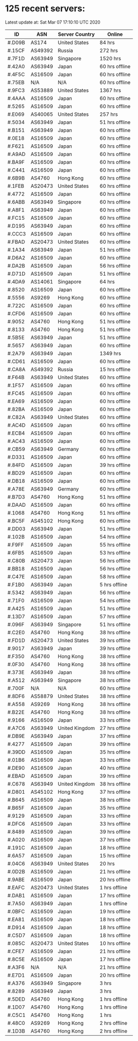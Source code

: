 # 125 recent servers:

Latest update at: Sat Mar 07 17:10:10 UTC 2020

| ID | ASN | Server Country | Online |
| -- | --- | -------------- | ------ |
| #.D09B | AS174 | United States | 84 hrs |
| #.15CF | AS49392 | Russia | 272 hrs |
| #.7F1D | AS63949 | Singapore | 1520 hrs |
| #.42A0 | AS63949 | Japan | 60 hrs offline |
| #.4F5C | AS16509 | Japan | 60 hrs offline |
| #.75EB | N/A | N/A | 60 hrs offline |
| #.9FC3 | AS53889 | United States | 1367 hrs |
| #.4AAA | AS16509 | Japan | 60 hrs offline |
| #.5265 | AS16509 | Japan | 60 hrs offline |
| #.E069 | AS40065 | United States | 257 hrs |
| #.5034 | AS63949 | Japan | 51 hrs offline |
| #.B151 | AS63949 | Japan | 60 hrs offline |
| #.0E18 | AS16509 | Japan | 60 hrs offline |
| #.F621 | AS16509 | Japan | 60 hrs offline |
| #.A9AD | AS16509 | Japan | 60 hrs offline |
| #.BA9F | AS16509 | Japan | 60 hrs offline |
| #.C441 | AS16509 | Japan | 60 hrs offline |
| #.6B9B | AS4760 | Hong Kong | 60 hrs offline |
| #.1FEB | AS20473 | United States | 60 hrs offline |
| #.4772 | AS16509 | Japan | 60 hrs offline |
| #.6ABB | AS63949 | Singapore | 60 hrs offline |
| #.A8F1 | AS63949 | Japan | 60 hrs offline |
| #.FC15 | AS16509 | Japan | 60 hrs offline |
| #.D195 | AS63949 | Japan | 60 hrs offline |
| #.CCC3 | AS16509 | Japan | 60 hrs offline |
| #.FBAD | AS20473 | United States | 60 hrs offline |
| #.1A34 | AS63949 | Japan | 51 hrs offline |
| #.D6A2 | AS16509 | Japan | 60 hrs offline |
| #.DA2B | AS16509 | Japan | 56 hrs offline |
| #.D71D | AS16509 | Japan | 51 hrs offline |
| #.4DA9 | AS14061 | Singapore | 64 hrs |
| #.8520 | AS16509 | Japan | 60 hrs offline |
| #.5556 | AS9269 | Hong Kong | 60 hrs offline |
| #.722C | AS16509 | Japan | 60 hrs offline |
| #.CFD6 | AS16509 | Japan | 60 hrs offline |
| #.9052 | AS4760 | Hong Kong | 51 hrs offline |
| #.8133 | AS4760 | Hong Kong | 51 hrs offline |
| #.5B5E | AS63949 | Japan | 51 hrs offline |
| #.5657 | AS63949 | Japan | 60 hrs offline |
| #.2A79 | AS63949 | Japan | 1349 hrs |
| #.CD61 | AS16509 | Japan | 60 hrs offline |
| #.CA8A | AS49392 | Russia | 15 hrs offline |
| #.F64B | AS63949 | United States | 60 hrs offline |
| #.1F57 | AS16509 | Japan | 60 hrs offline |
| #.FC45 | AS16509 | Japan | 60 hrs offline |
| #.EA69 | AS16509 | Japan | 60 hrs offline |
| #.82BA | AS16509 | Japan | 60 hrs offline |
| #.C82A | AS63949 | United States | 60 hrs offline |
| #.AC4D | AS16509 | Japan | 60 hrs offline |
| #.ECB4 | AS16509 | Japan | 60 hrs offline |
| #.AC43 | AS16509 | Japan | 60 hrs offline |
| #.CB59 | AS63949 | Germany | 60 hrs offline |
| #.D331 | AS16509 | Japan | 60 hrs offline |
| #.84FD | AS16509 | Japan | 39 hrs offline |
| #.BD29 | AS16509 | Japan | 60 hrs offline |
| #.DB18 | AS16509 | Japan | 60 hrs offline |
| #.A78E | AS63949 | Germany | 60 hrs offline |
| #.B7D3 | AS4760 | Hong Kong | 51 hrs offline |
| #.DAAD | AS16509 | Japan | 60 hrs offline |
| #.1068 | AS4760 | Hong Kong | 51 hrs offline |
| #.BC5F | AS45102 | Hong Kong | 60 hrs offline |
| #.DD03 | AS63949 | Japan | 51 hrs offline |
| #.102B | AS16509 | Japan | 54 hrs offline |
| #.F9FF | AS16509 | Japan | 55 hrs offline |
| #.6FB5 | AS16509 | Japan | 53 hrs offline |
| #.C80B | AS20473 | Japan | 56 hrs offline |
| #.BB18 | AS16509 | Japan | 56 hrs offline |
| #.C47E | AS16509 | Japan | 58 hrs offline |
| #.F1B0 | AS63949 | Japan | 5 hrs offline |
| #.5342 | AS63949 | Japan | 56 hrs offline |
| #.71F0 | AS16509 | Japan | 54 hrs offline |
| #.A425 | AS16509 | Japan | 51 hrs offline |
| #.13D7 | AS16509 | Japan | 57 hrs offline |
| #.096F | AS63949 | Singapore | 51 hrs offline |
| #.C2E0 | AS4760 | Hong Kong | 38 hrs offline |
| #.FD1D | AS20473 | United States | 39 hrs offline |
| #.9017 | AS63949 | Japan | 39 hrs offline |
| #.F350 | AS4760 | Hong Kong | 38 hrs offline |
| #.0F30 | AS4760 | Hong Kong | 38 hrs offline |
| #.373E | AS63949 | Japan | 38 hrs offline |
| #.A512 | AS63949 | Singapore | 38 hrs offline |
| #.700F | N/A | N/A | 60 hrs offline |
| #.8DF6 | AS58879 | United States | 38 hrs offline |
| #.A558 | AS9269 | Hong Kong | 38 hrs offline |
| #.B22E | AS4760 | Hong Kong | 38 hrs offline |
| #.9166 | AS16509 | Japan | 33 hrs offline |
| #.A7C6 | AS63949 | United Kingdom | 27 hrs offline |
| #.DB9E | AS63949 | Japan | 37 hrs offline |
| #.4277 | AS16509 | Japan | 39 hrs offline |
| #.39DD | AS16509 | Japan | 35 hrs offline |
| #.01B6 | AS16509 | Japan | 33 hrs offline |
| #.DE90 | AS16509 | Japan | 40 hrs offline |
| #.EBAD | AS16509 | Japan | 39 hrs offline |
| #.C678 | AS63949 | United Kingdom | 38 hrs offline |
| #.D801 | AS45102 | Hong Kong | 37 hrs offline |
| #.B645 | AS16509 | Japan | 38 hrs offline |
| #.B65F | AS16509 | Japan | 35 hrs offline |
| #.9129 | AS16509 | Japan | 33 hrs offline |
| #.DFC6 | AS16509 | Japan | 33 hrs offline |
| #.8489 | AS16509 | Japan | 39 hrs offline |
| #.A020 | AS16509 | Japan | 37 hrs offline |
| #.191C | AS16509 | Japan | 18 hrs offline |
| #.6A57 | AS16509 | Japan | 15 hrs offline |
| #.04C6 | AS63949 | United States | 20 hrs |
| #.0D2B | AS16509 | Japan | 21 hrs offline |
| #.9ABE | AS16509 | Japan | 20 hrs offline |
| #.EAFC | AS20473 | United States | 1 hrs offline |
| #.DAB1 | AS16509 | Japan | 17 hrs offline |
| #.7A50 | AS63949 | Japan | 1 hrs offline |
| #.0BFC | AS16509 | Japan | 19 hrs offline |
| #.EA81 | AS16509 | Japan | 18 hrs offline |
| #.D914 | AS16509 | Japan | 18 hrs offline |
| #.C5D7 | AS16509 | Japan | 18 hrs offline |
| #.085C | AS20473 | United States | 10 hrs offline |
| #.CFE7 | AS16509 | Japan | 21 hrs offline |
| #.8C5E | AS16509 | Japan | 17 hrs offline |
| #.A3F6 | N/A | N/A | 21 hrs offline |
| #.E7D1 | AS16509 | Japan | 20 hrs offline |
| #.A376 | AS63949 | Singapore | 3 hrs |
| #.8289 | AS63949 | Japan | 3 hrs |
| #.5DED | AS4760 | Hong Kong | 1 hrs offline |
| #.1D07 | AS4760 | Hong Kong | 1 hrs offline |
| #.C5C1 | AS4760 | Hong Kong | 1 hrs |
| #.48C0 | AS9269 | Hong Kong | 2 hrs offline |
| #.1D3B | AS4760 | Hong Kong | 2 hrs offline |

